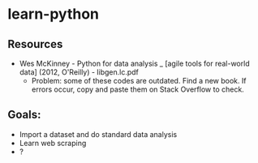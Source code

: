 # learn-python

## Resources
- Wes McKinney  - Python for data analysis _ [agile tools for real-world data] (2012, O'Reilly) - libgen.lc.pdf
    - Problem: some of these codes are outdated. Find a new book. If errors occur, copy and paste them on Stack Overflow to check.

## Goals:
- Import a dataset and do standard data analysis
- Learn web scraping
- ?

